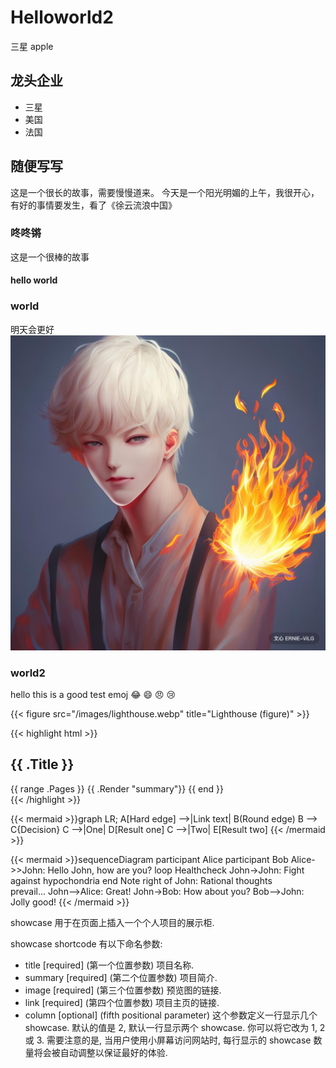 # Helloworld2


三星
apple
<!--more-->

## 龙头企业
- 三星
- 美国
- 法国


## 随便写写
这是一个很长的故事，需要慢慢道来。
今天是一个阳光明媚的上午，我很开心，有好的事情要发生，看了《徐云流浪中国》
### 咚咚锵
这是一个很棒的故事
#### hello world
### world
明天会更好![oo](/assets/images/avatar.png)
### world2
hello this is a good test
emoj
:joy: :smile: :angry: :cry:

{{< figure src="/images/lighthouse.webp" title="Lighthouse (figure)" >}}


{{< highlight html >}}
<section id="main">
    <div>
        <h1 id="title">{{ .Title }}</h1>
        {{ range .Pages }}
            {{ .Render "summary"}}
        {{ end }}
    </div>
</section>
{{< /highlight >}}

{{< mermaid >}}graph LR;
    A[Hard edge] -->|Link text| B(Round edge)
    B --> C{Decision}
    C -->|One| D[Result one]
    C -->|Two| E[Result two]
{{< /mermaid >}}

{{< mermaid >}}sequenceDiagram
    participant Alice
    participant Bob
    Alice->>John: Hello John, how are you?
    loop Healthcheck
        John->John: Fight against hypochondria
    end
    Note right of John: Rational thoughts <br/>prevail...
    John-->Alice: Great!
    John->Bob: How about you?
    Bob-->John: Jolly good!
{{< /mermaid >}}


showcase 用于在页面上插入一个个人项目的展示柜.

showcase shortcode 有以下命名参数:
- title [required] (第一个位置参数)
项目名称.
- summary [required] (第二个位置参数)
项目简介.
- image [required] (第三个位置参数)
预览图的链接.
- link [required] (第四个位置参数)
项目主页的链接.
- column [optional] (fifth positional parameter)
这个参数定义一行显示几个 showcase. 默认的值是 2, 默认一行显示两个 showcase. 你可以将它改为 1, 2 或 3. 需要注意的是, 当用户使用小屏幕访问网站时, 每行显示的 showcase 数量将会被自动调整以保证最好的体验.
